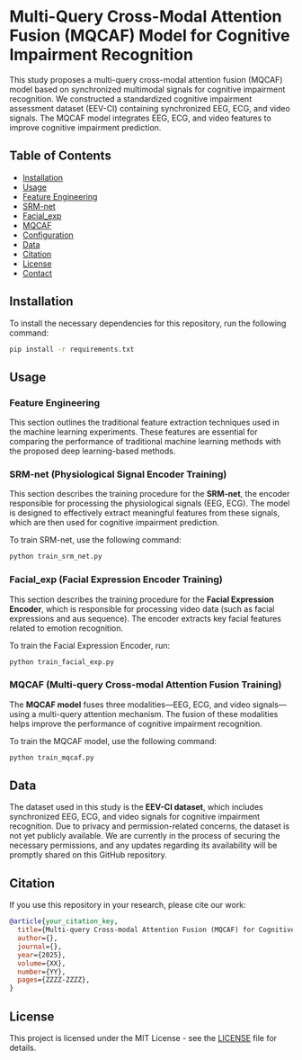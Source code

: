 # Multi-Query Cross-Modal Attention Fusion (MQCAF) Model for Cognitive Impairment Recognition

This study proposes a multi-query cross-modal attention fusion (MQCAF) model based on synchronized multimodal signals for cognitive impairment recognition. We constructed a standardized cognitive impairment assessment dataset (EEV-CI) containing synchronized EEG, ECG, and video signals. The MQCAF model integrates EEG, ECG, and video features to improve cognitive impairment prediction.

## Table of Contents
- [Installation](#installation)
- [Usage](#usage)
- [Feature Engineering](#feature-engineering)
- [SRM-net](#srm-net)
- [Facial_exp](#facial_exp)
- [MQCAF](#mqcaf)
- [Configuration](#configuration)
- [Data](#data)
- [Citation](#citation)
- [License](#license)
- [Contact](#contact)

## Installation

To install the necessary dependencies for this repository, run the following command:

```bash
pip install -r requirements.txt
```

## Usage

### Feature Engineering

This section outlines the traditional feature extraction techniques used in the machine learning experiments. These features are essential for comparing the performance of traditional machine learning methods with the proposed deep learning-based methods.

### SRM-net (Physiological Signal Encoder Training)

This section describes the training procedure for the **SRM-net**, the encoder responsible for processing the physiological signals (EEG, ECG). The model is designed to effectively extract meaningful features from these signals, which are then used for cognitive impairment prediction.

To train SRM-net, use the following command:

```bash
python train_srm_net.py
```

### Facial_exp (Facial Expression Encoder Training)

This section describes the training procedure for the **Facial Expression Encoder**, which is responsible for processing video data (such as facial expressions and aus sequence). The encoder extracts key facial features related to emotion recognition.

To train the Facial Expression Encoder, run:

```bash
python train_facial_exp.py
```

### MQCAF (Multi-query Cross-modal Attention Fusion Training)

The **MQCAF model** fuses three modalities—EEG, ECG, and video signals—using a multi-query attention mechanism. The fusion of these modalities helps improve the performance of cognitive impairment recognition.

To train the MQCAF model, use the following command:

```bash
python train_mqcaf.py
```

## Data

The dataset used in this study is the **EEV-CI dataset**, which includes synchronized EEG, ECG, and video signals for cognitive impairment recognition. Due to privacy and permission-related concerns, the dataset is not yet publicly available. We are currently in the process of securing the necessary permissions, and any updates regarding its availability will be promptly shared on this GitHub repository.


## Citation

If you use this repository in your research, please cite our work:

```bibtex
@article{your_citation_key,
  title={Multi-query Cross-modal Attention Fusion (MQCAF) for Cognitive Impairment Recognition},
  author={},
  journal={},
  year={2025},
  volume={XX},
  number={YY},
  pages={ZZZZ-ZZZZ},
}
```

## License

This project is licensed under the MIT License - see the [LICENSE](LICENSE) file for details.
